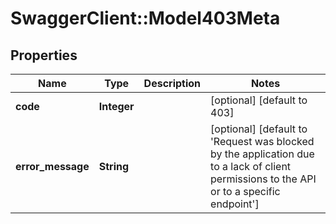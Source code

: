 # SwaggerClient::Model403Meta

## Properties
Name | Type | Description | Notes
------------ | ------------- | ------------- | -------------
**code** | **Integer** |  | [optional] [default to 403]
**error_message** | **String** |  | [optional] [default to &#x27;Request was blocked by the application due to a lack of client permissions to the API or to a specific endpoint&#x27;]

